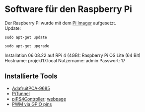 # Software für den Raspberry Pi

Der Raspberry Pi wurde mit dem [Pi Imager](https://www.raspberrypi.com/software/) aufgesetzt.  
Update:
```
sudo apt-get update

sudo apt-get upgrade
```

Installation 06.08.22 auf RPi 4 (4GB):
Raspberry Pi OS Lite (64 Bit)
Hostname: projekt17.local
Nutzername: admin
Passwort: 17

## Installierte Tools
- [AdafruitPCA-9685](https://tutorials-raspberrypi.de/mehrere-servo-motoren-steuern-raspberry-pi-pca9685/)
- [PiTunnel](https://www.pitunnel.com/)
- [piPS4Controller](https://www.youtube.com/watch?v=CeyGP3_kKZI); [webpage](https://pypi.org/project/pyPS4Controller/)
- [PWM via GPIO pins](https://www.youtube.com/watch?v=9tActipVqIM)

